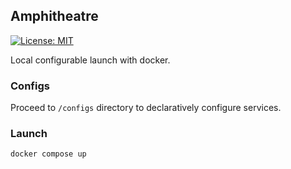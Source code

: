 ## Amphitheatre

[![License: MIT](https://img.shields.io/badge/License-MIT-blue.svg)](https://opensource.org/licenses/MIT)

Local configurable launch with docker.

### Configs

Proceed to `/configs` directory to declaratively configure services.

### Launch

```bash
docker compose up
```